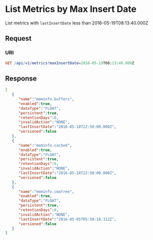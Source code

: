 # List Metrics by Max Insert Date

List metrics with `lastInsertDate` less than 2016-05-19T08:13:40.000Z

## Request

### URI

```elm
GET /api/v1/metrics?maxInsertDate=2016-05-19T08:13:40.000Z
```

## Response

```json
[
   {
      "name":"meminfo.buffers",
      "enabled":true,
      "dataType":"FLOAT",
      "persistent":true,
      "retentionDays":0,
      "invalidAction":"NONE",
      "lastInsertDate":"2016-05-18T22:50:00.000Z",
      "versioned":false
   },
   {
      "name":"meminfo.cached",
      "enabled":true,
      "dataType":"FLOAT",
      "persistent":true,
      "retentionDays":0,
      "invalidAction":"NONE",
      "lastInsertDate":"2016-05-18T22:50:00.000Z",
      "versioned":false
   },
   {
      "name":"meminfo.cmafree",
      "enabled":true,
      "dataType":"FLOAT",
      "persistent":true,
      "retentionDays":0,
      "invalidAction":"NONE",
      "lastInsertDate":"2016-05-05T05:50:18.312Z",
      "versioned":false
   }
]
```
